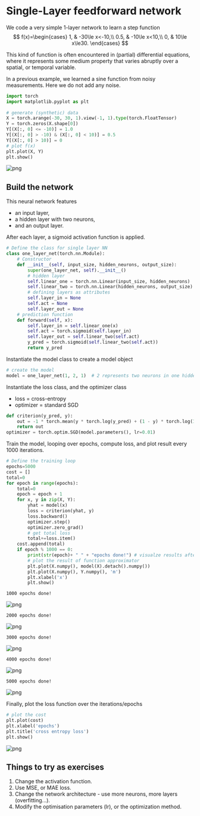 # Single-Layer feedforward network

We code a very simple 1-layer network to learn a step function 
$$
f(x)=\begin{cases}
1, & -30\le x<-10,\\
0.5, & -10\le x<10,\\
0, & 10\le x\le30.
\end{cases}
$$

This kind of function is often encountered in (partial) differential equations, where it represents some medium property that varies abruptly over a spatial, or temporal variable.

In a previous example, we learned a sine function from noisy measurements. Here we do not add any noise.


```python
import torch
import matplotlib.pyplot as plt
 
# generate (synthetic) data
X = torch.arange(-30, 30, 1).view(-1, 1).type(torch.FloatTensor)
Y = torch.zeros(X.shape[0])
Y[(X[:, 0] <= -10)] = 1.0
Y[(X[:, 0] > -10) & (X[:, 0] < 10)] = 0.5
Y[(X[:, 0] > 10)] = 0
# plot f(x)
plt.plot(X, Y)
plt.show()
```


    
![png](output_1_0.png)
    


## Build the network

This neural network features 
- an input layer, 
- a hidden layer with two neurons, 
- and an output layer. 

After each layer, a sigmoid activation function is applied. 


```python
# Define the class for single layer NN
class one_layer_net(torch.nn.Module):    
    # Constructor
    def __init__(self, input_size, hidden_neurons, output_size):
        super(one_layer_net, self).__init__()
        # hidden layer 
        self.linear_one = torch.nn.Linear(input_size, hidden_neurons)
        self.linear_two = torch.nn.Linear(hidden_neurons, output_size) 
        # defining layers as attributes
        self.layer_in = None
        self.act = None
        self.layer_out = None
    # prediction function
    def forward(self, x):
        self.layer_in = self.linear_one(x)
        self.act = torch.sigmoid(self.layer_in)
        self.layer_out = self.linear_two(self.act)
        y_pred = torch.sigmoid(self.linear_two(self.act))
        return y_pred
```

Instantiate the model class to create a model object


```python
# create the model 
model = one_layer_net(1, 2, 1)  # 2 represents two neurons in one hidden layer
```

Instantiate the loss class, and the optimizer class

- loss = cross-entropy
- optimizer = standard SGD


```python
def criterion(y_pred, y):
    out = -1 * torch.mean(y * torch.log(y_pred) + (1 - y) * torch.log(1 - y_pred))
    return out
optimizer = torch.optim.SGD(model.parameters(), lr=0.01)
```

Train the model, looping over epochs, compute loss, and plot result every 1000 iterations.


```python
# Define the training loop
epochs=5000
cost = []
total=0
for epoch in range(epochs):
    total=0
    epoch = epoch + 1
    for x, y in zip(X, Y):
        yhat = model(x)
        loss = criterion(yhat, y)
        loss.backward()
        optimizer.step()
        optimizer.zero_grad()
        # get total loss 
        total+=loss.item() 
    cost.append(total)
    if epoch % 1000 == 0:
        print(str(epoch)+ " " + "epochs done!") # visualze results after every 1000 epochs   
        # plot the result of function approximator
        plt.plot(X.numpy(), model(X).detach().numpy())
        plt.plot(X.numpy(), Y.numpy(), 'm')
        plt.xlabel('x')
        plt.show()
```

    1000 epochs done!



    
![png](output_9_1.png)
    


    2000 epochs done!



    
![png](output_9_3.png)
    


    3000 epochs done!



    
![png](output_9_5.png)
    


    4000 epochs done!



    
![png](output_9_7.png)
    


    5000 epochs done!



    
![png](output_9_9.png)
    


Finally, plot the loss function over the iterations/epochs


```python
# plot the cost
plt.plot(cost)
plt.xlabel('epochs')
plt.title('cross entropy loss')
plt.show()
```


    
![png](output_11_0.png)
    


## Things to try as exercises

1. Change the activation function.
2. Use MSE, or MAE loss.
3. Change the network architecture - use more neurons, more layers (overfitting...).
4. Modify the optimisation parameters (lr), or the optimization method.


```python

```
